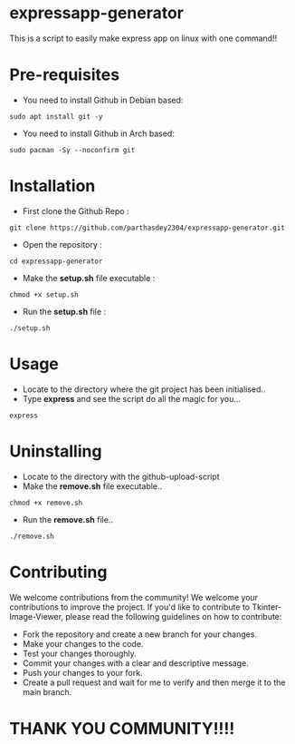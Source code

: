# expressapp-generator
This is a script to easily make express app on linux with one command!!

# Pre-requisites
+ You need to install Github in Debian based: 
```
sudo apt install git -y
```

+ You need to install Github in Arch based:
```
sudo pacman -Sy --noconfirm git
```

# Installation
+ First clone the Github Repo :
```
git clone https://github.com/parthasdey2304/expressapp-generator.git
```

+ Open the repository :
```
cd expressapp-generator
```

+ Make the **setup.sh** file executable :
```
chmod +x setup.sh
```

+ Run the **setup.sh** file :
```
./setup.sh
```

# Usage
+ Locate to the directory where the git project has been initialised..
+ Type **express** and see the script do all the magic for you...
```
express
```

# Uninstalling
+ Locate to the directory with the github-upload-script
+ Make the **remove.sh** file executable..
```
chmod +x remove.sh
```
+ Run the **remove.sh** file..
```
./remove.sh
```

# Contributing
We welcome contributions from the community! We welcome your contributions to improve the project. If you'd like to contribute to Tkinter-Image-Viewer, please read the following guidelines on how to contribute:
+ Fork the repository and create a new branch for your changes.
+ Make your changes to the code.
+ Test your changes thoroughly.
+ Commit your changes with a clear and descriptive message.
+ Push your changes to your fork.
+ Create a pull request and wait for me to verify and then merge it to the main branch.

# THANK YOU COMMUNITY!!!!
 
